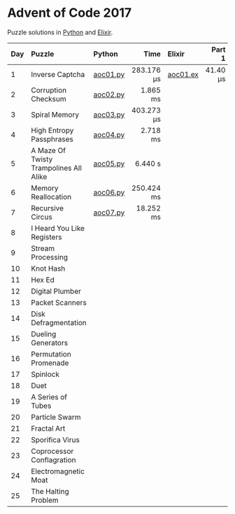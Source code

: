 # Advent of Code 2017

Puzzle solutions in [Python](https://www.python.org/) and [Elixir](https://elixir-lang.org/).

| Day  | Puzzle                                 | Python                                                         |       Time | Elixir                                               |   Part 1 |    Part 2 |
| :--- | :------------------------------------- | :------------------------------------------------------------- | ---------: | :--------------------------------------------------- | -------: | --------: |
| 1    | Inverse Captcha                        | [aoc01.py](01_inverse_captcha/aoc01.py)                        | 283.176 μs | [aoc01.ex](01_inverse_captcha/aoc01_ex/lib/aoc01.ex) | 41.40 μs | 444.35 μs |
| 2    | Corruption Checksum                    | [aoc02.py](02_corruption_checksum/aoc02.py)                    |   1.865 ms |                                                      |          |           |
| 3    | Spiral Memory                          | [aoc03.py](03_spiral_memory/aoc03.py)                          | 403.273 μs |                                                      |          |           |
| 4    | High Entropy Passphrases               | [aoc04.py](04_high_entropy_passphrases/aoc04.py)               |   2.718 ms |                                                      |          |           |
| 5    | A Maze Of Twisty Trampolines All Alike | [aoc05.py](05_a_maze_of_twisty_trampolines_all_alike/aoc05.py) |    6.440 s |                                                      |          |           |
| 6    | Memory Reallocation                    | [aoc06.py](06_memory_reallocation/aoc06.py)                    | 250.424 ms |                                                      |          |           |
| 7    | Recursive Circus                       | [aoc07.py](07_recursive_circus/aoc07.py)                       |  18.252 ms |                                                      |          |           |
| 8    | I Heard You Like Registers             |                                                                |            |                                                      |          |           |
| 9    | Stream Processing                      |                                                                |            |                                                      |          |           |
| 10   | Knot Hash                              |                                                                |            |                                                      |          |           |
| 11   | Hex Ed                                 |                                                                |            |                                                      |          |           |
| 12   | Digital Plumber                        |                                                                |            |                                                      |          |           |
| 13   | Packet Scanners                        |                                                                |            |                                                      |          |           |
| 14   | Disk Defragmentation                   |                                                                |            |                                                      |          |           |
| 15   | Dueling Generators                     |                                                                |            |                                                      |          |           |
| 16   | Permutation Promenade                  |                                                                |            |                                                      |          |           |
| 17   | Spinlock                               |                                                                |            |                                                      |          |           |
| 18   | Duet                                   |                                                                |            |                                                      |          |           |
| 19   | A Series of Tubes                      |                                                                |            |                                                      |          |           |
| 20   | Particle Swarm                         |                                                                |            |                                                      |          |           |
| 21   | Fractal Art                            |                                                                |            |                                                      |          |           |
| 22   | Sporifica Virus                        |                                                                |            |                                                      |          |           |
| 23   | Coprocessor Conflagration              |                                                                |            |                                                      |          |           |
| 24   | Electromagnetic Moat                   |                                                                |            |                                                      |          |           |
| 25   | The Halting Problem                    |                                                                |            |                                                      |          |           |
